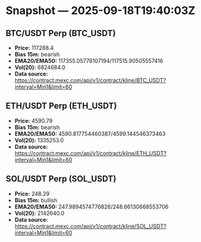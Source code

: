 # Snapshot — 2025-09-18T19:40:03Z

## BTC/USDT Perp (BTC_USDT)
- **Price:** 117288.4
- **Bias 15m:** bearish
- **EMA20/EMA50:** 117355.05778107194/117515.90505557416
- **Vol(20):** 6824684.0
- **Data source:** https://contract.mexc.com/api/v1/contract/kline/BTC_USDT?interval=Min1&limit=60

## ETH/USDT Perp (ETH_USDT)
- **Price:** 4590.79
- **Bias 15m:** bearish
- **EMA20/EMA50:** 4590.817754460387/4599.144546373463
- **Vol(20):** 1335253.0
- **Data source:** https://contract.mexc.com/api/v1/contract/kline/ETH_USDT?interval=Min1&limit=60

## SOL/USDT Perp (SOL_USDT)
- **Price:** 248.29
- **Bias 15m:** bullish
- **EMA20/EMA50:** 247.9894574776826/248.66130668553706
- **Vol(20):** 2142640.0
- **Data source:** https://contract.mexc.com/api/v1/contract/kline/SOL_USDT?interval=Min1&limit=60
